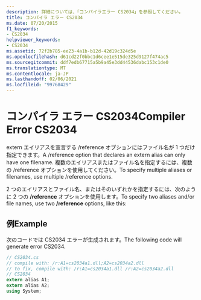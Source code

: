 ```yaml
---
description: 詳細については、「コンパイラエラー CS2034」を参照してください。
title: コンパイラ エラー CS2034
ms.date: 07/20/2015
f1_keywords:
- CS2034
helpviewer_keywords:
- CS2034
ms.assetid: 72f2b785-ee23-4a1b-b12d-42d19c324d5e
ms.openlocfilehash: d61cd22f0bbc1d6cee1e515de325d9127f474ac5
ms.sourcegitcommit: ddf7edb67715a5b9a45e3dd44536dabc153c1de0
ms.translationtype: MT
ms.contentlocale: ja-JP
ms.lasthandoff: 02/06/2021
ms.locfileid: "99768429"
---
```

# <a name="compiler-error-cs2034"></a><span data-ttu-id="1f622-103">コンパイラ エラー CS2034</span><span class="sxs-lookup"><span data-stu-id="1f622-103">Compiler Error CS2034</span></span>

<span data-ttu-id="1f622-104">extern エイリアスを宣言する /reference オプションにはファイル名が 1 つだけ指定できます。</span><span class="sxs-lookup"><span data-stu-id="1f622-104">A /reference option that declares an extern alias can only have one filename.</span></span> <span data-ttu-id="1f622-105">複数のエイリアスまたはファイル名を指定するには、複数の /reference オプションを使用してください。</span><span class="sxs-lookup"><span data-stu-id="1f622-105">To specify multiple aliases or filenames, use multiple /reference options.</span></span>  
  
 <span data-ttu-id="1f622-106">2 つのエイリアスとファイル名、またはそのいずれかを指定するには、次のように 2 つの **/reference** オプションを使用します。</span><span class="sxs-lookup"><span data-stu-id="1f622-106">To specify two aliases and/or file names, use two **/reference** options, like this:</span></span>  
  
## <a name="example"></a><span data-ttu-id="1f622-107">例</span><span class="sxs-lookup"><span data-stu-id="1f622-107">Example</span></span>  

 <span data-ttu-id="1f622-108">次のコードでは CS2034 エラーが生成されます。</span><span class="sxs-lookup"><span data-stu-id="1f622-108">The following code will generate error CS2034.</span></span>  
  
```csharp  
// CS2034.cs  
// compile with: /r:A1=cs2034a1.dll;A2=cs2034a2.dll  
// to fix, compile with: /r:A1=cs2034a1.dll /r:A2=cs2034a2.dll  
// CS2034  
extern alias A1;  
extern alias A2;  
using System;  
```
